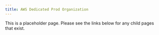 ```yaml
---
title: AWS Dedicated Prod Organization
---
```


This is a placeholder page. Please see the links below for any child pages that exist.
